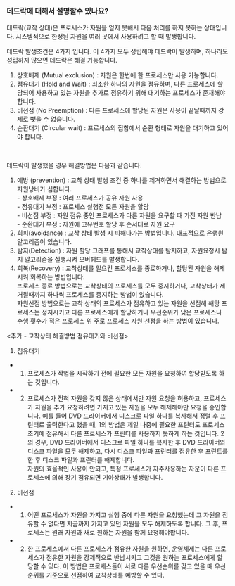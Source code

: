 ### 데드락에 대해서 설명할수 있나요? <br>
데드락(교착 상태)은 프로세스가 자원을 얻지 못해서 다음 처리를 하지 못하는 상태입니다. 
시스템적으로 한정된 자원을 여러 곳에서 사용하려고 할 때 발생합니다. <br>

데드락 발생조건은 4가지 입니다. 이 4가지 모두 성립해야 데드락이 발생하며,
하나라도 성립하지 않으면 데드락은 해결 가능합니다. <br>

1. 상호배제 (Mutual exclusion) : 자원은 한번에 한 프로세스만 사용 가능합니다.
2. 점유대기 (Hold and Wait) : 최소한 하나의 자원을 점유하며, 다른 프로세스에 할당되어 사용하고 있는
                              자원을 추가로 점유하기 위해 대기하는 프로세스가 존재해야합니다.
3. 비선점 (No Preemption) : 다른 프로세스에 할당된 자원은 사용이 끝날때까지 강제로 뺏을 수 없습니다.
4. 순환대기 (Circular wait) : 프로세스의 집합에서 순환 형태로 자원을 대기하고 있어야 합니다. <br>
<br>


데드락이 발생했을 경우 해결방법은 다음과 같습니다.<br>
1. 예방 (prevention) : 교착 상태 발생 조건 중 하나를 제거하면서 해결하는 방법으로 자원낭비가 심합니다.<br>
                      - 상호배제 부정 : 여러 프로세스가 공유 자원 사용<br>
                      - 점유대기 부정 : 프로세스 실행전 모든 자원을 할당<br>
                      - 비선점 부정 : 자원 점유 중인 프로세스가 다른 자원을 요구할 때 가진 자원 반납<br>
                      - 순환대기 부정 : 자원에 고유번호 할당 후 순서대로 자원 요구<br>
2. 회피(avoidance) : 교착 상태 발생 시 피해나가는 방법입니다. 대표적으로 은행원 알고리즘이 있습니다. 
3. 탐지(Detection) : 자원 할당 그래프를 통해서 교착상태를 탐지하고, 자원요청시 탐지 알고리즘을 실행시켜 오버헤드를 발생합니다.
4. 회복(Recovery) : 교착상태를 일으킨 프로세스를 종료하거나, 할당된 자원을 해제시켜 회복하는 방법입니다.<br>
                    프로세스 종료 방법으로는 교착상태의 프로세스를 모두 중지하거나, 교착상태가 제거될때까지 하나씩 프로세스를
                    중지하는 방법이 있습니다. <br>
                    자원선점 방법으로는 교착 상태의 프로세스가 점유하고 있는 자원을 선점해 해당 프로세스는 정지시키고 
                    다른 프로세스에게 할당하거나 우선순위가 낮은 프로세스나 수행 횟수가 적은 프로세스 위
                    주로 프로세스 자원 선점을 하는 방법이 있습니다.
            

<추가 -  교착상태 해결방법 점유대기와 비선점>
1. 점유대기 <br>
- 1) 프로세스가 작업을 시작하기 전에 필요한 모든 자원을 요청하여 할당받도록 하는 것입니다. 
- 2) 프로세스가 전혀 자원을 갖지 않은 상태에서만 자원 요청을 허용하고, 프로세스가 자원을 추가 요청하려면
      가지고 있는 자원을 모두 해제해야만 요청을 승인합니다. 
예를 들어 DVD 드라이버에서 디스크로 파일 하나를 복사해서 정렬 후 프린터로 출력한다고 했을 때,
1의 방법은 제일 나중에 필요한 프린터도 프로세스 초기에 점유해서 다른 프로세스가 프린터를 사용하지 못하게 하는 것입니다.
2의 경우, DVD 드라이버에서 디스크로 파일 하나를 복사한 후 DVD 드라이버와 디스크 파일을 모두 해제하고, 
다시 디스크 파일과 프린터를 점유한 후 프린트를 한 후 디스크 파일과 프린터를 해제합니다.<br>
자원의 효율적인 사용이 안되고, 특정 프로세스가 자주사용하는 자운이 다른 프로세스에 의해 장기 점유되면 기아상태가 발생합니다. <br>


2. 비선점 <br>
- 1) 어떤 프로세스가 자원을 가지고 실행 중에 다른 자원을 요청했는데 그 자원을 점유할 수 없다면 
     지금까지 가지고 있던 자원을 모두 해제하도록 합니다. 그 후, 프로세스는 원래 자원과 새로 원하는 자원을 함께 요청해야합니다.
- 2) 한 프로세스에서 다른 프로세스가 점유한 자원을 원하면, 운영체제는 다른 프로세스가 점유한 자원을 강제적으로 
     반납시키고 그것을 원하는 프로세스에게 할당할 수 있다. 
     이 방법은 프로세스들이 서로 다른 우선순위를 갖고 있을 때 우선순위를 기준으로 선점하여 교착상태를 예방할 수 있다.
